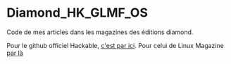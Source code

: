 # Diamond_HK_GLMF_OS
Code de mes articles dans les magazines des éditions diamond.

Pour le github officiel Hackable, [c'est par ici](https://github.com/Hackable-magazine).
Pour celui de Linux Magazine [par là](https://github.com/GLMF)
